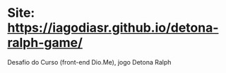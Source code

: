 # Site: https://iagodiasr.github.io/detona-ralph-game/
Desafio do Curso (front-end Dio.Me), jogo Detona Ralph
